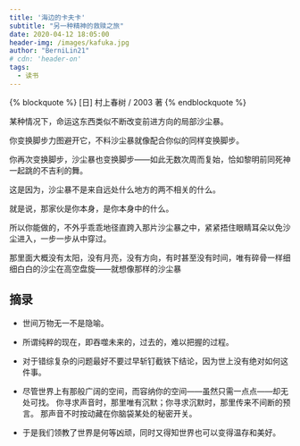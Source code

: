 ```yaml
---
title: '海边的卡夫卡'
subtitle: "另一种精神的救赎之旅"
date: 2020-04-12 18:05:00
header-img: /images/kafuka.jpg
author: "BerniLin21"
# cdn: 'header-on'
tags: 
  - 读书
---
```



{% blockquote  %}
  [日] 村上春树 / 2003 著
{% endblockquote %}


某种情况下，命运这东西类似不断改变前进方向的局部沙尘暴。

你变换脚步力图避开它，不料沙尘暴就像配合你似的同样变换脚步。

你再次变换脚步，沙尘暴也变换脚步——如此无数次周而复始，恰如黎明前同死神一起跳的不吉利的舞。

这是因为，沙尘暴不是来自远处什么地方的两不相关的什么。

就是说，那家伙是你本身，是你本身中的什么。

所以你能做的，不外乎乖乖地径直跨入那片沙尘暴之中，紧紧捂住眼睛耳朵以免沙尘进入，一步一步从中穿过。

那里面大概没有太阳，没有月亮，没有方向，有时甚至没有时间，唯有碎骨一样细细白白的沙尘在高空盘旋——就想像那样的沙尘暴


## 摘录

- 世间万物无一不是隐喻。

* 所谓纯粹的现在，即吞噬未来的，过去的，难以把握的过程。 

- 对于错综复杂的问题最好不要过早斩钉截铁下结论，因为世上没有绝对如何这件事。 

* 尽管世界上有那般广阔的空间，而容纳你的空间——虽然只需一点点——却无处可找。
你寻求声音时，那里唯有沉默；你寻求沉默时，那里传来不间断的预言。
那声音不时按动藏在你脑袋某处的秘密开关。

- 于是我们领教了世界是何等凶顽，同时又得知世界也可以变得温存和美好。
